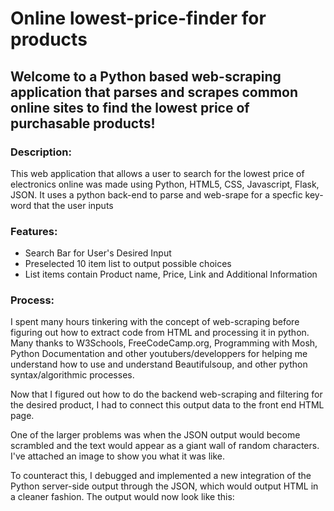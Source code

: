 # Online lowest-price-finder for products

## Welcome to a Python based web-scraping application that parses and scrapes common online sites to find the lowest price of purchasable products!

### Description:
This web application that allows a user to search for the lowest price of electronics online was made using Python, HTML5, CSS, Javascript, Flask, JSON. It uses a python back-end to parse and web-srape for a specfic key-word that the user inputs 

### Features:
+ Search Bar for User's Desired Input
+ Preselected 10 item list to output possible choices
+ List items contain Product name, Price, Link and Additional Information

### Process:
I spent many hours tinkering with the concept of web-scraping before figuring out how to extract code from HTML and processing it in python. Many thanks to W3Schools, FreeCodeCamp.org, Programming with Mosh, Python Documentation and other youtubers/developpers for helping me understand how to use and understand Beautifulsoup, and other python syntax/algorithmic processes.

Now that I figured out how to do the backend web-scraping and filtering for the desired product, I had to connect this output data to the front end HTML page.








One of the larger problems was when the JSON output would become scrambled and the text would appear as a giant wall of random characters. I've attached an image to show you what it was like.


To counteract this, I debugged and implemented a new integration of the Python server-side output through the JSON, which would output HTML in a cleaner fashion. The output would now look like this:


